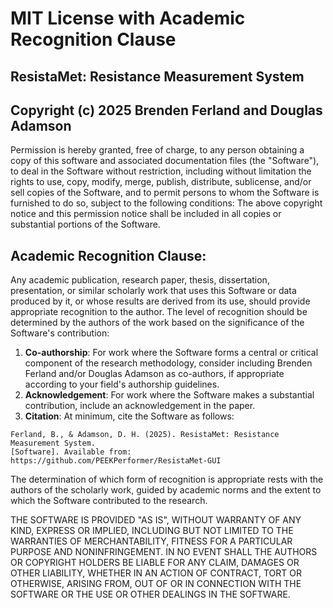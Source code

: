 # MIT License with Academic Recognition Clause
## ResistaMet: Resistance Measurement System
## Copyright (c) 2025 Brenden Ferland and Douglas Adamson

Permission is hereby granted, free of charge, to any person obtaining a copy
of this software and associated documentation files (the "Software"), to deal
in the Software without restriction, including without limitation the rights
to use, copy, modify, merge, publish, distribute, sublicense, and/or sell
copies of the Software, and to permit persons to whom the Software is
furnished to do so, subject to the following conditions:
The above copyright notice and this permission notice shall be included in all
copies or substantial portions of the Software.

## Academic Recognition Clause:
Any academic publication, research paper, thesis, dissertation, presentation, 
or similar scholarly work that uses this Software or data produced by it, or 
whose results are derived from its use, should provide appropriate recognition 
to the author. The level of recognition should be determined by the authors of 
the work based on the significance of the Software's contribution:

1. **Co-authorship**: For work where the Software forms a central or critical 
   component of the research methodology, consider including Brenden Ferland and/or 
   Douglas Adamson as co-authors, if appropriate according to your field's authorship guidelines.
2. **Acknowledgement**: For work where the Software makes a substantial 
   contribution, include an acknowledgement in the paper.
3. **Citation**: At minimum, cite the Software as follows:
```
Ferland, B., & Adamson, D. H. (2025). ResistaMet: Resistance Measurement System. 
[Software]. Available from: https://github.com/PEEKPerformer/ResistaMet-GUI
```

The determination of which form of recognition is appropriate rests with the 
authors of the scholarly work, guided by academic norms and the extent to which 
the Software contributed to the research.

THE SOFTWARE IS PROVIDED "AS IS", WITHOUT WARRANTY OF ANY KIND, EXPRESS OR
IMPLIED, INCLUDING BUT NOT LIMITED TO THE WARRANTIES OF MERCHANTABILITY,
FITNESS FOR A PARTICULAR PURPOSE AND NONINFRINGEMENT. IN NO EVENT SHALL THE
AUTHORS OR COPYRIGHT HOLDERS BE LIABLE FOR ANY CLAIM, DAMAGES OR OTHER
LIABILITY, WHETHER IN AN ACTION OF CONTRACT, TORT OR OTHERWISE, ARISING FROM,
OUT OF OR IN CONNECTION WITH THE SOFTWARE OR THE USE OR OTHER DEALINGS IN THE
SOFTWARE.